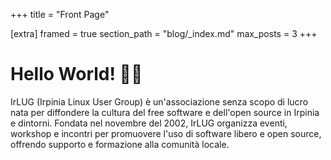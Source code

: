 +++
title = "Front Page"

[extra]
framed = true
section_path = "blog/_index.md"
max_posts = 3
+++

# Hello World! 👋🏼

IrLUG (Irpinia Linux User Group) è un'associazione senza scopo di lucro nata per diffondere la cultura del free software e dell'open source in Irpinia e dintorni.
Fondata nel novembre del 2002, IrLUG organizza eventi, workshop e incontri per promuovere l'uso di software libero e open source, offrendo supporto e formazione alla comunità locale.
